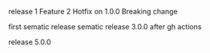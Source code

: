 release 1
Feature 2
Hotfix on 1.0.0
Breaking change

first sematic release 
sematic release 3.0.0 after gh actions

release 5.0.0
